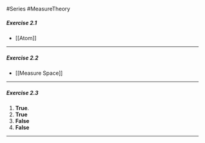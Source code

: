 #Series #MeasureTheory 

##### Exercise 2.1
- [[Atom]]
---
##### Exercise 2.2
- [[Measure Space]]
---
##### Exercise 2.3
1. **True**.
2. **True**
3. **False**
4. **False**
---
